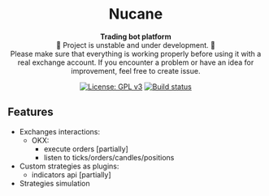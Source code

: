 <div align="center">
  <h1>Nucane</h1>
  <p>
    <strong>Trading bot platform</strong>
    </br>
    🚧 Project is unstable and under development. 🚧
    </br>
    Please make sure that everything is working properly before using it with a real exchange account.
    If you encounter a problem or have an idea for improvement, feel free to create issue. 
  </p>
  <p>

[![License: GPL v3](https://img.shields.io/badge/License-GPLv3-blue.svg)](https://www.gnu.org/licenses/gpl-3.0)
[![Build status](https://badge.buildkite.com/ae5a77e5cb289f11a18580f716921e27cda4985c9d77d8f240.svg?branch=main)](https://buildkite.com/merk/ncn-build)

  </p>
</div>

## Features

- Exchanges interactions:
    - OKX:
        - execute orders \[partially\]
        - listen to ticks/orders/candles/positions
- Custom strategies as plugins:
    - indicators api \[partially\]
- Strategies simulation
